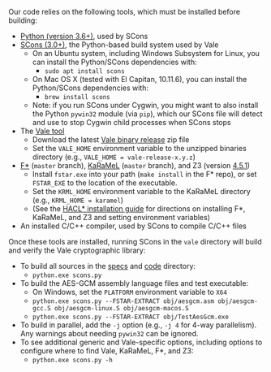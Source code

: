 Our code relies on the following tools, which must be installed before building:

* [Python (version 3.6+)](https://www.python.org/), used by SCons
* [SCons (3.0+)](http://scons.org/), the Python-based build system used by Vale
  * On an Ubuntu system, including Windows Subsystem for Linux, you can install the Python/SCons dependencies with:
    * ```sudo apt install scons```
  * On Mac OS X (tested with El Capitan, 10.11.6), you can install the Python/SCons dependencies with:
    * ```brew install scons```
  * Note: if you run SCons under Cygwin, you might want to also install the Python `pywin32` module (via `pip`),
    which our SCons file will detect and use to stop Cygwin child processes when SCons stops
* The [Vale tool](https://github.com/project-everest/vale)
  * Download the latest [Vale binary release](https://github.com/project-everest/vale/releases) zip file
  * Set the `VALE_HOME` environment variable to the unzipped binaries directory (e.g., `VALE_HOME = vale-release-x.y.z`)
* [F*](https://github.com/FStarLang/FStar) (`master` branch),
  [KaRaMeL](https://github.com/FStarLang/karamel) (`master` branch),
  and Z3 (version [4.5.1](https://github.com/FStarLang/binaries/tree/master/z3-tested))
  * Install `fstar.exe` into your path (`make install` in the F* repo), or set `FSTAR_EXE` to the location of the executable.
  * Set the `KRML_HOME` environment variable to the KaRaMeL directory (e.g., `KRML_HOME = karamel`)
  * (See the [HACL* installation guide](../INSTALL.md) for directions on installing F*, KaRaMeL, and Z3 and setting environment variables)
* An installed C/C++ compiler, used by SCons to compile C/C++ files

Once these tools are installed, running SCons in the `vale` directory will
build and verify the Vale cryptographic library:
* To build all sources in the [specs](./specs) and [code](./src) directory:
  * ```python.exe scons.py```
* To build the AES-GCM assembly language files and test executable:
  * On Windows, set the `PLATFORM` environment variable to `X64`
  * ```python.exe scons.py --FSTAR-EXTRACT obj/aesgcm.asm obj/aesgcm-gcc.S obj/aesgcm-linux.S obj/aesgcm-macos.S```
  * ```python.exe scons.py --FSTAR-EXTRACT obj/TestAesGcm.exe```
* To build in parallel, add the `-j` option (e.g., `-j 4` for 4-way parallelism).
  Any warnings about needing `pywin32` can be ignored.
* To see additional generic and Vale-specific options,
  including options to configure where to find Vale, KaRaMeL, F*, and Z3:
  * ```python.exe scons.py -h```
